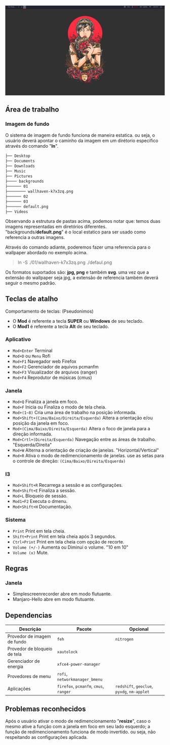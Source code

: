 ![Image](./demo.png?raw=true)

## Área de trabalho
### Imagem de fundo
O sistema de imagem de fundo funciona de maneira estatica. ou seja, o usuário deverá apontar o caminho da imagem em um dirétorio especifico através do comando "**ln**".
```
├── Desktop
├── Documents
├── Downloads
├── Music
├── Pictures
├──── backgrounds
├────── 01
├──────── wallhaven-k7x3zq.png
├────── 02
├────── 03
├────── default.png
├── Videos
```
Observando a estrutura de pastas acima, podemos notar que: temos duas imagens representadas em diretórios diferentes. "backgrounds/**default.png**" é o local estatico para ser usado como referencia a outras imagens.

Através do comando adiante, poderemos fazer uma referencia para o wallpaper abordado no exemplo acima.

> ln -S ./01/wallhaven-k7x3zq.png ./defaul.png

Os formatos suportados são: **jpg, png** e também **svg**. uma vez que a extensão do wallpaper seja jpg, a extensão de referencia também deverá seguir o mesmo padrão.

## Teclas de atalho
Comportamento de teclas: (Pseudonimos)
- O **Mod** é referente a tecla **SUPER** ou **Windows** de seu teclado.
- O **Mod1** é referente a tecla **Alt** de seu teclado.

### Aplicativo
- `Mod+Enter` Terminal
- `Mod+D` ou `Menu` Rofi
- `Mod+F1` Navegador web Firefox
- `Mod+F2` Gerenciador de aquivos pcmanfm
- `Mod+F3` Visualizador de arquivos (ranger)
- `Mod+F4` Reprodutor de músicas (cmus)

### Janela
- `Mod+Q` Finaliza a janela em foco.
- `Mod+F` Inicia ou Finaliza o modo de tela cheia.
- `Mod+(1~8)` Cria uma área de trabalho na posição informada.
- `Mod+Shift+(Cima/Baixo/Direita/Esquerda)` Altera a orientação e/ou posição da janela em foco.
- `Mod+(Cima/Baixo/Direita/Esquerda)` Altera o foco de janela para a direção informada.
- `Mod+Crtl+(Direita/Esquerda)` Navegação entre as áreas de trabalho. "Esquerda/Direita"
- `Mod+W` Alterna a orientação de criação de janelas. "Horizontal/Vertical"
- `Mod+R` Ativa o modo de redimencionamento de janelas. use as setas para o controle de direção: `(Cima/Baixo/Direita/Esquerda)`

### I3
- `Mod+Shift+R` Recarrega a sessão e as configurações.
- `Mod+Shift+E` Finaliza a sessão.
- `Mod+L` Bloqueio de sessão.
- `Mod1+F2` Executa o dmenu.
- `Mod+Shift+H` Documentação.

### Sistema
- `Print` Print em tela cheia.
- `Shift+Print` Print em tela cheia após 3 segundos.
- `Ctrl+Print` Print em tela cheia com opção de recorte.
- `Volume (+/-)` Aumenta ou Diminui o volume. "10 em 10"
- `Volume (x)` Mute.

## Regras
### Janela
- Simplescreenrecorder abre em modo flutuante.
- Manjaro-Hello abre em modo flutuante.

## Dependencias

| Descrição | Pacote | Opcional |
----------------- | -------------- | -------------- |
Provedor de imagem de fundo | `feh` | `nitrogen`
Provedor de bloqueio de tela | `xautolock` |
Gerenciador de energia | `xfce4-power-manager` |
Provedores de menu | `rofi`, `networkmanager_bmenu` |
Aplicações | `firefox`, `pcmanfm`, `cmus`, `ranger` | `redshift`, `geoclue`, `pyxdg`, `nm-applet`

## Problemas reconhecidos
Após o usuário ativar o modo de redimencionamento "**resize**", caso o mesmo ative a função com a janela em foco em seu lado esquerdo; a função de redimencionamento funciona de modo invertido. ou seja, não respeitando as configurações aplicada.
